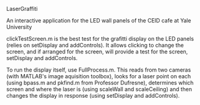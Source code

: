LaserGraffiti

An interactive application for the LED wall
panels of the CEID cafe at Yale University


clickTestScreen.m is the best test for the grafitti display on the LED panels
(relies on setDisplay and addControls).  It allows clicking to change the 
screen, and if arranged for the screen, will provide a test for the screen,
setDisplay and addControls.



To run the display itself, use FullProcess.m.  This reads from two cameras 
(with MATLAB's image aquisition toolbox), looks for a laser point on each 
(using bpass.m and pkfind.m from Professor Dufresne), determines which screen
and where the laser is (using scaleWall and scaleCeiling) and then changes
the display in response (using setDisplay and addControls).

 
